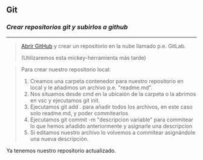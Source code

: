## **Git**
### _Crear repositorios git y subirlos a github_

---

> [Abrir GitHub](hhttps://github.com/) y crear un repositorio en la nube llamado p.e. GitLab. 
>
>(Utilizaremos esta mickey-herramienta más tarde)

>Para crear nuestro repositorio local:
> 1. Creamos una carpeta contenedor para nuestro repositorio en local y le añadimos un archivo p.e. "readme.md".
> 2. Nos situamos desde cmd en la ubicaión de la carpeta o la abrimos en vsc y ejecutamos git init.
> 3.  Ejecutamos git add .  para añadir todos los archivos, en este caso solo readme.md, y poder commitearlos
> 4. Ejecutamos git commit -m "descripcion variable" para commitear lo que hemos añadido anteriormente y asignarle una descripcion
> 5. Si editamos nuestro archivo lo volvemos a commitear asignándole una nueva descripción.

Ya tenemos nuestro repositorio actualizado.





